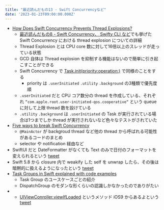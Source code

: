```yaml
---
title: "最近読んだもの13 - Swift Concurrencyなど"
date: '2023-01-23T09:00:00.000Z'
---
```



- [How Does Swift Concurrency Prevents Thread Explosions?](https://swiftsenpai.com/swift/swift-concurrency-prevent-thread-explosion/)
    - [最近読んだもの8 - Swift Concurrency、 Swifty CLI など](what_i_read_recently_8)でも挙げた Swift Concurrency における thread explosion についての詳細
    - Thread Explosion とは CPU core 数に対して16倍以上のスレッドが走っている状態
    - GCD 自体は Thread explosion を抑制する機能はないので簡単に引き起こすことができる
    - Swift Concurrency で [Task.init(priority:operation:)](https://developer.apple.com/documentation/swift/task/init(priority:operation:)-5ltye) で同様のことをする
        - priority は `.userInitiated` `.utility` `.background` の3種類で優先度順
    - `.userInitiated` だと CPU コア数分の thread を作成している、それぞれ `“com.apple.root.user-initiated-qos.cooperative“` という queue に対して上限 thread 数を設けている
    - `.utility` `.background` は `.userInitiated` の Task が実行されている場合は1つまでしか thread が実行されないなど色々なテストがされていた
- [Five ways to break Swift Concurrency](http://blog.hobbyistsoftware.com/2022/11/five-ways-to-break-swift-concurrency/)
    - `@MainActor` が backgroud thread など他の thread から呼ばれる可能性があるコードのまとめ
    - selector や notification 経由など
- SwiftUI だと DateFormatter がなくても Text のみで日付のフォーマットを変えられるという [tweet](https://twitter.com/moorvladimir/status/1604764214497005568)
- Swift 5.8 から closure 内で weakify した self を unwrap したら、その後は暗黙的に扱えるようになったという [tweet](https://twitter.com/yaapete/status/1605494021920415745)
- [Task Groups in Swift explained with code examples](https://www.avanderlee.com/concurrency/task-groups-in-swift/)
    - Task Group のユースケースごとの紹介
    - DispatchGroup のモダンな形くらいの認識しかなかったのでありがたい
- - [UIViewConroller.viewIfLoaded](https://developer.apple.com/documentation/uikit/uiviewcontroller/1621360-viewifloaded) というメソッド iOS9 からあるよという [tweet](https://twitter.com/steipete/status/1189242402659356675)